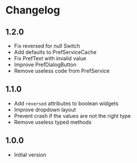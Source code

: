 # Changelog

## 1.2.0

- Fix reversed for null Switch
- Add defaults to PrefServiceCache
- Fix PrefText with invalid value
- Improve PrefDialogButton
- Remove useless code from PrefService

## 1.1.0

- Add `reversed` attributes to boolean widgets
- Improve dropdown layout
- Prevent crash if the values are not the right type
- Remove useless typed methods

## 1.0.0

- Initial version
